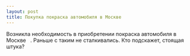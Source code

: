 ```yaml
---
layout: post 
title: Покупка покраска автомобиля в Москве ‌ ‌ 
--- 
```

Возникла необходимость в приобретении покраска автомобиля в Москве ‌ ‌ . Раньше с таким не сталкивались. Кто подскажет, стоящая штука?